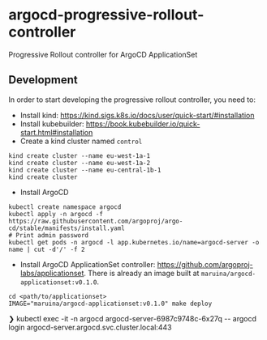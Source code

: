 # argocd-progressive-rollout-controller
Progressive Rollout controller for ArgoCD ApplicationSet

## Development

In order to start developing the progressive rollout controller, you need to:

- Install kind: <https://kind.sigs.k8s.io/docs/user/quick-start/#installation>
- Install kubebuilder: <https://book.kubebuilder.io/quick-start.html#installation>
- Create a kind cluster named `control`

```console
kind create cluster --name eu-west-1a-1
kind create cluster --name eu-west-1a-2
kind create cluster --name eu-central-1b-1
kind create cluster
```

- Install ArgoCD

```console
kubectl create namespace argocd
kubectl apply -n argocd -f https://raw.githubusercontent.com/argoproj/argo-cd/stable/manifests/install.yaml
# Print admin password
kubectl get pods -n argocd -l app.kubernetes.io/name=argocd-server -o name | cut -d'/' -f 2
```

- Install ArgoCD ApplicationSet controller: <https://github.com/argoproj-labs/applicationset>. There is already an image built at `maruina/argocd-applicationset:v0.1.0`.

```console
cd <path/to/applicationset>
IMAGE="maruina/argocd-applicationset:v0.1.0" make deploy
```

❯ kubectl exec -it -n argocd argocd-server-6987c9748c-6x27q -- argocd login argocd-server.argocd.svc.cluster.local:443